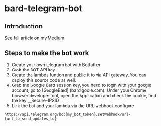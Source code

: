 # bard-telegram-bot

## Introduction
See full article on my [Medium](https://medium.com/@dothanhlam/building-your-own-ai-telegram-botchat-with-google-bard-and-aws-lambda-function-deployment-in-5-546710a3941b)

## Steps to make the bot work
1. Create your own telegram bot with Botfather
2. Grab the BOT API key
3. Create the lambda funtion and public it to via API gateway. You can deploy this source code as well.
4. Grab the Google Bard session key, you need to login with your google account, go to [GoogleBard] (bard.goole.com). Under your Chrome browser developer tool, open the Application and check the cookie, find the key __Secure-1PSID
5. Link the bot and your lambda via the URL webhook configure
```
https://api.telegram.org/bot{my_bot_token}/setWebhook?url={url_to_send_updates_to}

```